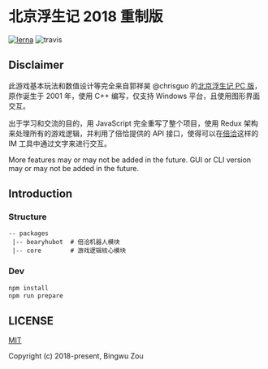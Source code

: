 # 北京浮生记 2018 重制版

[![lerna](https://img.shields.io/badge/maintained%20with-lerna-cc00ff.svg)](https://lernajs.io/)
![travis](https://travis-ci.org/shadeofgod/beijing-hell.svg?branch=master)

## Disclaimer

此游戏基本玩法和数值设计等完全来自郭祥昊 @chrisguo 的[北京浮生记 PC 版](https://github.com/chrisguo/beijing_fushengji)，原作诞生于 2001 年，使用 C++ 编写，仅支持 Windows 平台，且使用图形界面交互。

出于学习和交流的目的，用 JavaScript 完全重写了整个项目，使用 Redux 架构来处理所有的游戏逻辑，并利用了倍恰提供的 API 接口，使得可以在[倍洽](https://bearychat.com/)这样的 IM 工具中通过文字来进行交互。

More features may or may not be added in the future.
GUI or CLI version may or may not be added in the future.

## Introduction

### Structure

```
-- packages
 |-- bearyhubot  # 倍洽机器人模块
 |-- core        # 游戏逻辑核心模块
```

### Dev

```sh
npm install
npm run prepare
```

## LICENSE

[MIT](http://opensource.org/licenses/MIT)

Copyright (c) 2018-present, Bingwu Zou
